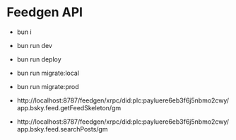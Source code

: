 # Feedgen API

- bun i
- bun run dev
- bun run deploy
- bun run migrate:local
- bun run migrate:prod

- http://localhost:8787/feedgen/xrpc/did:plc:payluere6eb3f6j5nbmo2cwy/app.bsky.feed.getFeedSkeleton/gm
- http://localhost:8787/feedgen/xrpc/did:plc:payluere6eb3f6j5nbmo2cwy/app.bsky.feed.searchPosts/gm
